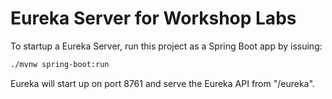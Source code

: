 # Eureka Server for Workshop Labs

To startup a Eureka Server, run this project as a Spring Boot app by issuing:

```bash
./mvnw spring-boot:run
```

Eureka will start up on port 8761 and serve the Eureka API from "/eureka".